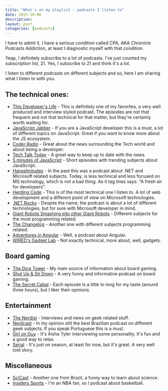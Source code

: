 ```yaml
---
title: "What's on my playlist - podcasts I listen to"
date: 2015-10-06
description: 
layout: post
categories: [podcasts]
---
```

I have to admit it, I have a serious condition called CPA, AKA Chronicle Podcasts Addiction, at least I diagnostic myself with that condition. 

Yeap, I definitely subscribe to a lot of podcasts. I've just counted my subscription list, 21. Yes, I subscribe to 21 and think it's a lot. 

I listen to different podcasts on different subjects and so, here I am sharing what I listen to with you.

## The technical ones:

* [This Developer's Life](http://thisdeveloperslife.com/) - This is definitely one of my favorites, a very well produced and interview styled podcast. The episodes are not that frequent and not that technical for that matter, but they're certainly worth waiting for.
* [JavaScript Jabber](https://devchat.tv/js-jabber) - If you are a JavaScript developer this is a must, a lot of different topics on JavaScript. Great if you want to know more about the JS ecosystem. 
* [Coder Radio](http://www.jupiterbroadcasting.com/show/coderradio/) - Great about the news surrounding the Tech world and about being a developer.
* [Tech Talk Today](http://www.jupiterbroadcasting.com/show/today/) - A great way to keep up to date with the news.
* [5 minutes of JavaScript](https://fivejs.codeschool.com/) - Short episodes with trending subjects about JavaScript.
* [Hanselminutes](http://hanselminutes.com/) - In the past this was a podcast about .NET and Microsoft related subjects. Today, is less technical and less focused on MS technology, which is not a bad thing. As it tag lines says: "A fresh air for developers".
* [Herding Code](http://herdingcode.com/) - This is of the most technical one I listen to. A lot of web development and a different point of view on Microsoft technologies.
* [.NET Rocks](http://dotnetrocks.com/) - Despite the name, the podcast is about a lot of different technologies, but for sure with Microsoft developer in mind.
* [Giant Robots Smashing into other Giant Robots](http://giantrobots.fm/) - Different subjects for the most programming related.
* [The Changelog](https://changelog.com/) - Another one with different subjects programming related.
* [Adventures in Angular](https://devchat.tv/adventures-in-angular/) - Well, a podcast about Angular.
* [WIRED's Gadget Lab](http://www.wired.com/tag/gadget-lab-podcasts/) - Not exactly technical, more about, well, gadgets. 

## Board gaming 

* [The Dice Tower](http://www.dicetower.com/game-podcast/dice-tower) - My main source of information about board gaming.
* [Shut Up & Sit Down](http://www.shutupandsitdown.com/podcast/) - A very funny and informative podcast on board gaming.
* [The Secret Cabal](http://www.thesecretcabal.com/) - Each episode is a little to long for my taste (around three hours), but I liker their opinions.

## Entertainment

* [The Nerdist](http://nerdist.com/podcasts/nerdist-podcast-channel/) - Interviews and news on geek related stuff. 
* [Nerdcast](http://jovemnerd.com.br/categoria/nerdcast/) - In my opinion still the best Brazilian podcast on different geek subjects. If you speak Portuguese this is a must.
* [Girl on Guy](http://girlonguy.net/) - It's Aisha Tyler interviewing some personality. It's fun and a good way to relax.
* [Serial](http://serialpodcast.org/) - It's just on season, at least for now, but it's great. A very well told story.

## Miscellaneous

* [SciCast](http://www.scicast.com.br/) - Another one from Brazil, a funny way to learn about science.
* [Insiders Sports](https://itunes.apple.com/us/podcast/insiders-sports-podcast/id1002925891?mt=2) - I'm an NBA fan, so I podcast about basketball.

